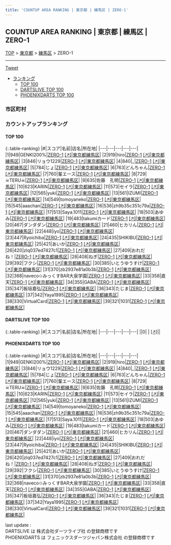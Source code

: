 ```yaml
---
title: 'COUNTUP AREA RANKING | 東京都 | 練馬区 | ZERO-1'
---
```

## COUNTUP AREA RANKING | 東京都 | 練馬区 | ZERO-1

[TOP](/darts/rank/) > [東京都](/darts/rank/東京都/) > [練馬区](/darts/rank/東京都/練馬区/) > ZERO-1

___

<a href="https://twitter.com/share?ref_src=twsrc%5Etfw" data-text="COUNTUP AREA RANKING | 東京都練馬区ZERO-1" class="twitter-share-button" data-hashtags="DARTSLIVE,PHOENIXDARTS,darts,ダーツ" data-show-count="false">Tweet</a>

* [ランキング](#カウントアップランキング)
    * [TOP 100](#top-100)
    * [DARTSLIVE TOP 100](#dartslive-top-100)
    * [PHOENIXDARTS TOP 100](#phoenixdarts-top-100)

### 市区町村

<ul>

</ul>

### カウントアップランキング

#### TOP 100



{:.table-ranking}
|#|スコア|名前|店名|所在地|
|---|---|---|---|---|
|1|949|<span class="rank-name-pd">GENKI200%</span>|<a href="/darts/rank/shops/88824.html">ZERO-1</a> <a href="https://vs.phoenixdarts.com/jp/shop/shopDetailInfo/s_88824?s_seq=88824">[↗]</a>|<a href="/darts/rank/東京都/練馬区">東京都練馬区</a>|
|2|919|<span class="rank-name-pd">hiro</span>|<a href="/darts/rank/shops/88824.html">ZERO-1</a> <a href="https://vs.phoenixdarts.com/jp/shop/shopDetailInfo/s_88824?s_seq=88824">[↗]</a>|<a href="/darts/rank/東京都/練馬区">東京都練馬区</a>|
|3|846|<span class="rank-name-pd">リョウ1229</span>|<a href="/darts/rank/shops/88824.html">ZERO-1</a> <a href="https://vs.phoenixdarts.com/jp/shop/shopDetailInfo/s_88824?s_seq=88824">[↗]</a>|<a href="/darts/rank/東京都/練馬区">東京都練馬区</a>|
|4|840|<span class="rank-name-pd">_</span>|<a href="/darts/rank/shops/88824.html">ZERO-1</a> <a href="https://vs.phoenixdarts.com/jp/shop/shopDetailInfo/s_88824?s_seq=88824">[↗]</a>|<a href="/darts/rank/東京都/練馬区">東京都練馬区</a>|
|5|784|<span class="rank-name-pd">じょ</span>|<a href="/darts/rank/shops/88824.html">ZERO-1</a> <a href="https://vs.phoenixdarts.com/jp/shop/shopDetailInfo/s_88824?s_seq=88824">[↗]</a>|<a href="/darts/rank/東京都/練馬区">東京都練馬区</a>|
|6|763|<span class="rank-name-pd">どんちゃん</span>|<a href="/darts/rank/shops/88824.html">ZERO-1</a> <a href="https://vs.phoenixdarts.com/jp/shop/shopDetailInfo/s_88824?s_seq=88824">[↗]</a>|<a href="/darts/rank/東京都/練馬区">東京都練馬区</a>|
|7|760|<span class="rank-name-pd">輩エース</span>|<a href="/darts/rank/shops/88824.html">ZERO-1</a> <a href="https://vs.phoenixdarts.com/jp/shop/shopDetailInfo/s_88824?s_seq=88824">[↗]</a>|<a href="/darts/rank/東京都/練馬区">東京都練馬区</a>|
|8|729|<span class="rank-name-pd">☠TERU☠</span>|<a href="/darts/rank/shops/88824.html">ZERO-1</a> <a href="https://vs.phoenixdarts.com/jp/shop/shopDetailInfo/s_88824?s_seq=88824">[↗]</a>|<a href="/darts/rank/東京都/練馬区">東京都練馬区</a>|
|9|635|<span class="rank-name-pd">佐藤　孔明</span>|<a href="/darts/rank/shops/88824.html">ZERO-1</a> <a href="https://vs.phoenixdarts.com/jp/shop/shopDetailInfo/s_88824?s_seq=88824">[↗]</a>|<a href="/darts/rank/東京都/練馬区">東京都練馬区</a>|
|10|623|<span class="rank-name-pd">KARIN</span>|<a href="/darts/rank/shops/88824.html">ZERO-1</a> <a href="https://vs.phoenixdarts.com/jp/shop/shopDetailInfo/s_88824?s_seq=88824">[↗]</a>|<a href="/darts/rank/東京都/練馬区">東京都練馬区</a>|
|11|573|<span class="rank-name-pd">セイラ</span>|<a href="/darts/rank/shops/88824.html">ZERO-1</a> <a href="https://vs.phoenixdarts.com/jp/shop/shopDetailInfo/s_88824?s_seq=88824">[↗]</a>|<a href="/darts/rank/東京都/練馬区">東京都練馬区</a>|
|12|565|<span class="rank-name-pd">yuki</span>|<a href="/darts/rank/shops/88824.html">ZERO-1</a> <a href="https://vs.phoenixdarts.com/jp/shop/shopDetailInfo/s_88824?s_seq=88824">[↗]</a>|<a href="/darts/rank/東京都/練馬区">東京都練馬区</a>|
|13|561|<span class="rank-name-pd">IZUMI</span>|<a href="/darts/rank/shops/88824.html">ZERO-1</a> <a href="https://vs.phoenixdarts.com/jp/shop/shopDetailInfo/s_88824?s_seq=88824">[↗]</a>|<a href="/darts/rank/東京都/練馬区">東京都練馬区</a>|
|14|549|<span class="rank-name-pd">tomoyaneko</span>|<a href="/darts/rank/shops/88824.html">ZERO-1</a> <a href="https://vs.phoenixdarts.com/jp/shop/shopDetailInfo/s_88824?s_seq=88824">[↗]</a>|<a href="/darts/rank/東京都/練馬区">東京都練馬区</a>|
|15|545|<span class="rank-name-pd">aaachan</span>|<a href="/darts/rank/shops/88824.html">ZERO-1</a> <a href="https://vs.phoenixdarts.com/jp/shop/shopDetailInfo/s_88824?s_seq=88824">[↗]</a>|<a href="/darts/rank/東京都/練馬区">東京都練馬区</a>|
|16|536|<span class="rank-name-pd">zh9b35c351c79a</span>|<a href="/darts/rank/shops/88824.html">ZERO-1</a> <a href="https://vs.phoenixdarts.com/jp/shop/shopDetailInfo/s_88824?s_seq=88824">[↗]</a>|<a href="/darts/rank/東京都/練馬区">東京都練馬区</a>|
|17|513|<span class="rank-name-pd">Saya.1011</span>|<a href="/darts/rank/shops/88824.html">ZERO-1</a> <a href="https://vs.phoenixdarts.com/jp/shop/shopDetailInfo/s_88824?s_seq=88824">[↗]</a>|<a href="/darts/rank/東京都/練馬区">東京都練馬区</a>|
|18|503|<span class="rank-name-pd">あゆみ</span>|<a href="/darts/rank/shops/88824.html">ZERO-1</a> <a href="https://vs.phoenixdarts.com/jp/shop/shopDetailInfo/s_88824?s_seq=88824">[↗]</a>|<a href="/darts/rank/東京都/練馬区">東京都練馬区</a>|
|19|483|<span class="rank-name-pd">takumiカード</span>|<a href="/darts/rank/shops/88824.html">ZERO-1</a> <a href="https://vs.phoenixdarts.com/jp/shop/shopDetailInfo/s_88824?s_seq=88824">[↗]</a>|<a href="/darts/rank/東京都/練馬区">東京都練馬区</a>|
|20|467|<span class="rank-name-pd">ダンダダン</span>|<a href="/darts/rank/shops/88824.html">ZERO-1</a> <a href="https://vs.phoenixdarts.com/jp/shop/shopDetailInfo/s_88824?s_seq=88824">[↗]</a>|<a href="/darts/rank/東京都/練馬区">東京都練馬区</a>|
|21|460|<span class="rank-name-pd">ヒカリん</span>|<a href="/darts/rank/shops/88824.html">ZERO-1</a> <a href="https://vs.phoenixdarts.com/jp/shop/shopDetailInfo/s_88824?s_seq=88824">[↗]</a>|<a href="/darts/rank/東京都/練馬区">東京都練馬区</a>|
|22|448|<span class="rank-name-pd">iyo</span>|<a href="/darts/rank/shops/88824.html">ZERO-1</a> <a href="https://vs.phoenixdarts.com/jp/shop/shopDetailInfo/s_88824?s_seq=88824">[↗]</a>|<a href="/darts/rank/東京都/練馬区">東京都練馬区</a>|
|23|447|<span class="rank-name-pd">Ryoichiba</span>|<a href="/darts/rank/shops/88824.html">ZERO-1</a> <a href="https://vs.phoenixdarts.com/jp/shop/shopDetailInfo/s_88824?s_seq=88824">[↗]</a>|<a href="/darts/rank/東京都/練馬区">東京都練馬区</a>|
|24|435|<span class="rank-name-pd">SHIKIBU</span>|<a href="/darts/rank/shops/88824.html">ZERO-1</a> <a href="https://vs.phoenixdarts.com/jp/shop/shopDetailInfo/s_88824?s_seq=88824">[↗]</a>|<a href="/darts/rank/東京都/練馬区">東京都練馬区</a>|
|25|421|<span class="rank-name-pd">あいか</span>|<a href="/darts/rank/shops/88824.html">ZERO-1</a> <a href="https://vs.phoenixdarts.com/jp/shop/shopDetailInfo/s_88824?s_seq=88824">[↗]</a>|<a href="/darts/rank/東京都/練馬区">東京都練馬区</a>|
|26|420|<span class="rank-name-pd">zlq037ed7427c1</span>|<a href="/darts/rank/shops/88824.html">ZERO-1</a> <a href="https://vs.phoenixdarts.com/jp/shop/shopDetailInfo/s_88824?s_seq=88824">[↗]</a>|<a href="/darts/rank/東京都/練馬区">東京都練馬区</a>|
|27|409|<span class="rank-name-pd">おれだね！</span>|<a href="/darts/rank/shops/88824.html">ZERO-1</a> <a href="https://vs.phoenixdarts.com/jp/shop/shopDetailInfo/s_88824?s_seq=88824">[↗]</a>|<a href="/darts/rank/東京都/練馬区">東京都練馬区</a>|
|28|408|<span class="rank-name-pd">ねぎ</span>|<a href="/darts/rank/shops/88824.html">ZERO-1</a> <a href="https://vs.phoenixdarts.com/jp/shop/shopDetailInfo/s_88824?s_seq=88824">[↗]</a>|<a href="/darts/rank/東京都/練馬区">東京都練馬区</a>|
|29|392|<span class="rank-name-pd">フクシ</span>|<a href="/darts/rank/shops/88824.html">ZERO-1</a> <a href="https://vs.phoenixdarts.com/jp/shop/shopDetailInfo/s_88824?s_seq=88824">[↗]</a>|<a href="/darts/rank/東京都/練馬区">東京都練馬区</a>|
|30|385|<span class="rank-name-pd">いとうゆうすけ</span>|<a href="/darts/rank/shops/88824.html">ZERO-1</a> <a href="https://vs.phoenixdarts.com/jp/shop/shopDetailInfo/s_88824?s_seq=88824">[↗]</a>|<a href="/darts/rank/東京都/練馬区">東京都練馬区</a>|
|31|370|<span class="rank-name-pd">zb2937e81a0b3b</span>|<a href="/darts/rank/shops/88824.html">ZERO-1</a> <a href="https://vs.phoenixdarts.com/jp/shop/shopDetailInfo/s_88824?s_seq=88824">[↗]</a>|<a href="/darts/rank/東京都/練馬区">東京都練馬区</a>|
|32|368|<span class="rank-name-pd">naveco✩みっくすBAR大泉学園</span>|<a href="/darts/rank/shops/88824.html">ZERO-1</a> <a href="https://vs.phoenixdarts.com/jp/shop/shopDetailInfo/s_88824?s_seq=88824">[↗]</a>|<a href="/darts/rank/東京都/練馬区">東京都練馬区</a>|
|33|358|<span class="rank-name-pd">直天</span>|<a href="/darts/rank/shops/88824.html">ZERO-1</a> <a href="https://vs.phoenixdarts.com/jp/shop/shopDetailInfo/s_88824?s_seq=88824">[↗]</a>|<a href="/darts/rank/東京都/練馬区">東京都練馬区</a>|
|34|355|<span class="rank-name-pd">GABA</span>|<a href="/darts/rank/shops/88824.html">ZERO-1</a> <a href="https://vs.phoenixdarts.com/jp/shop/shopDetailInfo/s_88824?s_seq=88824">[↗]</a>|<a href="/darts/rank/東京都/練馬区">東京都練馬区</a>|
|35|347|<span class="rank-name-pd">板垣嘉弘</span>|<a href="/darts/rank/shops/88824.html">ZERO-1</a> <a href="https://vs.phoenixdarts.com/jp/shop/shopDetailInfo/s_88824?s_seq=88824">[↗]</a>|<a href="/darts/rank/東京都/練馬区">東京都練馬区</a>|
|36|343|<span class="rank-name-pd">たじま</span>|<a href="/darts/rank/shops/88824.html">ZERO-1</a> <a href="https://vs.phoenixdarts.com/jp/shop/shopDetailInfo/s_88824?s_seq=88824">[↗]</a>|<a href="/darts/rank/東京都/練馬区">東京都練馬区</a>|
|37|342|<span class="rank-name-pd">Yaya1995</span>|<a href="/darts/rank/shops/88824.html">ZERO-1</a> <a href="https://vs.phoenixdarts.com/jp/shop/shopDetailInfo/s_88824?s_seq=88824">[↗]</a>|<a href="/darts/rank/東京都/練馬区">東京都練馬区</a>|
|38|330|<span class="rank-name-pd">VirtualCard</span>|<a href="/darts/rank/shops/88824.html">ZERO-1</a> <a href="https://vs.phoenixdarts.com/jp/shop/shopDetailInfo/s_88824?s_seq=88824">[↗]</a>|<a href="/darts/rank/東京都/練馬区">東京都練馬区</a>|
|39|321|<span class="rank-name-pd">1031</span>|<a href="/darts/rank/shops/88824.html">ZERO-1</a> <a href="https://vs.phoenixdarts.com/jp/shop/shopDetailInfo/s_88824?s_seq=88824">[↗]</a>|<a href="/darts/rank/東京都/練馬区">東京都練馬区</a>|


#### DARTSLIVE TOP 100



{:.table-ranking}
|#|スコア|名前|店名|所在地|
|---|---|---|---|---|
||0|<span class="rank-name-dl"> </span>|<a href="/darts/rank/shops/.html"></a> <a href="">[↗]</a>|<a href="/darts/rank//"></a>|


#### PHOENIXDARTS TOP 100



{:.table-ranking}
|#|スコア|名前|店名|所在地|
|---|---|---|---|---|
|1|949|<span class="rank-name-pd">GENKI200%</span>|<a href="/darts/rank/shops/88824.html">ZERO-1</a> <a href="https://vs.phoenixdarts.com/jp/shop/shopDetailInfo/s_88824?s_seq=88824">[↗]</a>|<a href="/darts/rank/東京都/練馬区">東京都練馬区</a>|
|2|919|<span class="rank-name-pd">hiro</span>|<a href="/darts/rank/shops/88824.html">ZERO-1</a> <a href="https://vs.phoenixdarts.com/jp/shop/shopDetailInfo/s_88824?s_seq=88824">[↗]</a>|<a href="/darts/rank/東京都/練馬区">東京都練馬区</a>|
|3|846|<span class="rank-name-pd">リョウ1229</span>|<a href="/darts/rank/shops/88824.html">ZERO-1</a> <a href="https://vs.phoenixdarts.com/jp/shop/shopDetailInfo/s_88824?s_seq=88824">[↗]</a>|<a href="/darts/rank/東京都/練馬区">東京都練馬区</a>|
|4|840|<span class="rank-name-pd">_</span>|<a href="/darts/rank/shops/88824.html">ZERO-1</a> <a href="https://vs.phoenixdarts.com/jp/shop/shopDetailInfo/s_88824?s_seq=88824">[↗]</a>|<a href="/darts/rank/東京都/練馬区">東京都練馬区</a>|
|5|784|<span class="rank-name-pd">じょ</span>|<a href="/darts/rank/shops/88824.html">ZERO-1</a> <a href="https://vs.phoenixdarts.com/jp/shop/shopDetailInfo/s_88824?s_seq=88824">[↗]</a>|<a href="/darts/rank/東京都/練馬区">東京都練馬区</a>|
|6|763|<span class="rank-name-pd">どんちゃん</span>|<a href="/darts/rank/shops/88824.html">ZERO-1</a> <a href="https://vs.phoenixdarts.com/jp/shop/shopDetailInfo/s_88824?s_seq=88824">[↗]</a>|<a href="/darts/rank/東京都/練馬区">東京都練馬区</a>|
|7|760|<span class="rank-name-pd">輩エース</span>|<a href="/darts/rank/shops/88824.html">ZERO-1</a> <a href="https://vs.phoenixdarts.com/jp/shop/shopDetailInfo/s_88824?s_seq=88824">[↗]</a>|<a href="/darts/rank/東京都/練馬区">東京都練馬区</a>|
|8|729|<span class="rank-name-pd">☠TERU☠</span>|<a href="/darts/rank/shops/88824.html">ZERO-1</a> <a href="https://vs.phoenixdarts.com/jp/shop/shopDetailInfo/s_88824?s_seq=88824">[↗]</a>|<a href="/darts/rank/東京都/練馬区">東京都練馬区</a>|
|9|635|<span class="rank-name-pd">佐藤　孔明</span>|<a href="/darts/rank/shops/88824.html">ZERO-1</a> <a href="https://vs.phoenixdarts.com/jp/shop/shopDetailInfo/s_88824?s_seq=88824">[↗]</a>|<a href="/darts/rank/東京都/練馬区">東京都練馬区</a>|
|10|623|<span class="rank-name-pd">KARIN</span>|<a href="/darts/rank/shops/88824.html">ZERO-1</a> <a href="https://vs.phoenixdarts.com/jp/shop/shopDetailInfo/s_88824?s_seq=88824">[↗]</a>|<a href="/darts/rank/東京都/練馬区">東京都練馬区</a>|
|11|573|<span class="rank-name-pd">セイラ</span>|<a href="/darts/rank/shops/88824.html">ZERO-1</a> <a href="https://vs.phoenixdarts.com/jp/shop/shopDetailInfo/s_88824?s_seq=88824">[↗]</a>|<a href="/darts/rank/東京都/練馬区">東京都練馬区</a>|
|12|565|<span class="rank-name-pd">yuki</span>|<a href="/darts/rank/shops/88824.html">ZERO-1</a> <a href="https://vs.phoenixdarts.com/jp/shop/shopDetailInfo/s_88824?s_seq=88824">[↗]</a>|<a href="/darts/rank/東京都/練馬区">東京都練馬区</a>|
|13|561|<span class="rank-name-pd">IZUMI</span>|<a href="/darts/rank/shops/88824.html">ZERO-1</a> <a href="https://vs.phoenixdarts.com/jp/shop/shopDetailInfo/s_88824?s_seq=88824">[↗]</a>|<a href="/darts/rank/東京都/練馬区">東京都練馬区</a>|
|14|549|<span class="rank-name-pd">tomoyaneko</span>|<a href="/darts/rank/shops/88824.html">ZERO-1</a> <a href="https://vs.phoenixdarts.com/jp/shop/shopDetailInfo/s_88824?s_seq=88824">[↗]</a>|<a href="/darts/rank/東京都/練馬区">東京都練馬区</a>|
|15|545|<span class="rank-name-pd">aaachan</span>|<a href="/darts/rank/shops/88824.html">ZERO-1</a> <a href="https://vs.phoenixdarts.com/jp/shop/shopDetailInfo/s_88824?s_seq=88824">[↗]</a>|<a href="/darts/rank/東京都/練馬区">東京都練馬区</a>|
|16|536|<span class="rank-name-pd">zh9b35c351c79a</span>|<a href="/darts/rank/shops/88824.html">ZERO-1</a> <a href="https://vs.phoenixdarts.com/jp/shop/shopDetailInfo/s_88824?s_seq=88824">[↗]</a>|<a href="/darts/rank/東京都/練馬区">東京都練馬区</a>|
|17|513|<span class="rank-name-pd">Saya.1011</span>|<a href="/darts/rank/shops/88824.html">ZERO-1</a> <a href="https://vs.phoenixdarts.com/jp/shop/shopDetailInfo/s_88824?s_seq=88824">[↗]</a>|<a href="/darts/rank/東京都/練馬区">東京都練馬区</a>|
|18|503|<span class="rank-name-pd">あゆみ</span>|<a href="/darts/rank/shops/88824.html">ZERO-1</a> <a href="https://vs.phoenixdarts.com/jp/shop/shopDetailInfo/s_88824?s_seq=88824">[↗]</a>|<a href="/darts/rank/東京都/練馬区">東京都練馬区</a>|
|19|483|<span class="rank-name-pd">takumiカード</span>|<a href="/darts/rank/shops/88824.html">ZERO-1</a> <a href="https://vs.phoenixdarts.com/jp/shop/shopDetailInfo/s_88824?s_seq=88824">[↗]</a>|<a href="/darts/rank/東京都/練馬区">東京都練馬区</a>|
|20|467|<span class="rank-name-pd">ダンダダン</span>|<a href="/darts/rank/shops/88824.html">ZERO-1</a> <a href="https://vs.phoenixdarts.com/jp/shop/shopDetailInfo/s_88824?s_seq=88824">[↗]</a>|<a href="/darts/rank/東京都/練馬区">東京都練馬区</a>|
|21|460|<span class="rank-name-pd">ヒカリん</span>|<a href="/darts/rank/shops/88824.html">ZERO-1</a> <a href="https://vs.phoenixdarts.com/jp/shop/shopDetailInfo/s_88824?s_seq=88824">[↗]</a>|<a href="/darts/rank/東京都/練馬区">東京都練馬区</a>|
|22|448|<span class="rank-name-pd">iyo</span>|<a href="/darts/rank/shops/88824.html">ZERO-1</a> <a href="https://vs.phoenixdarts.com/jp/shop/shopDetailInfo/s_88824?s_seq=88824">[↗]</a>|<a href="/darts/rank/東京都/練馬区">東京都練馬区</a>|
|23|447|<span class="rank-name-pd">Ryoichiba</span>|<a href="/darts/rank/shops/88824.html">ZERO-1</a> <a href="https://vs.phoenixdarts.com/jp/shop/shopDetailInfo/s_88824?s_seq=88824">[↗]</a>|<a href="/darts/rank/東京都/練馬区">東京都練馬区</a>|
|24|435|<span class="rank-name-pd">SHIKIBU</span>|<a href="/darts/rank/shops/88824.html">ZERO-1</a> <a href="https://vs.phoenixdarts.com/jp/shop/shopDetailInfo/s_88824?s_seq=88824">[↗]</a>|<a href="/darts/rank/東京都/練馬区">東京都練馬区</a>|
|25|421|<span class="rank-name-pd">あいか</span>|<a href="/darts/rank/shops/88824.html">ZERO-1</a> <a href="https://vs.phoenixdarts.com/jp/shop/shopDetailInfo/s_88824?s_seq=88824">[↗]</a>|<a href="/darts/rank/東京都/練馬区">東京都練馬区</a>|
|26|420|<span class="rank-name-pd">zlq037ed7427c1</span>|<a href="/darts/rank/shops/88824.html">ZERO-1</a> <a href="https://vs.phoenixdarts.com/jp/shop/shopDetailInfo/s_88824?s_seq=88824">[↗]</a>|<a href="/darts/rank/東京都/練馬区">東京都練馬区</a>|
|27|409|<span class="rank-name-pd">おれだね！</span>|<a href="/darts/rank/shops/88824.html">ZERO-1</a> <a href="https://vs.phoenixdarts.com/jp/shop/shopDetailInfo/s_88824?s_seq=88824">[↗]</a>|<a href="/darts/rank/東京都/練馬区">東京都練馬区</a>|
|28|408|<span class="rank-name-pd">ねぎ</span>|<a href="/darts/rank/shops/88824.html">ZERO-1</a> <a href="https://vs.phoenixdarts.com/jp/shop/shopDetailInfo/s_88824?s_seq=88824">[↗]</a>|<a href="/darts/rank/東京都/練馬区">東京都練馬区</a>|
|29|392|<span class="rank-name-pd">フクシ</span>|<a href="/darts/rank/shops/88824.html">ZERO-1</a> <a href="https://vs.phoenixdarts.com/jp/shop/shopDetailInfo/s_88824?s_seq=88824">[↗]</a>|<a href="/darts/rank/東京都/練馬区">東京都練馬区</a>|
|30|385|<span class="rank-name-pd">いとうゆうすけ</span>|<a href="/darts/rank/shops/88824.html">ZERO-1</a> <a href="https://vs.phoenixdarts.com/jp/shop/shopDetailInfo/s_88824?s_seq=88824">[↗]</a>|<a href="/darts/rank/東京都/練馬区">東京都練馬区</a>|
|31|370|<span class="rank-name-pd">zb2937e81a0b3b</span>|<a href="/darts/rank/shops/88824.html">ZERO-1</a> <a href="https://vs.phoenixdarts.com/jp/shop/shopDetailInfo/s_88824?s_seq=88824">[↗]</a>|<a href="/darts/rank/東京都/練馬区">東京都練馬区</a>|
|32|368|<span class="rank-name-pd">naveco✩みっくすBAR大泉学園</span>|<a href="/darts/rank/shops/88824.html">ZERO-1</a> <a href="https://vs.phoenixdarts.com/jp/shop/shopDetailInfo/s_88824?s_seq=88824">[↗]</a>|<a href="/darts/rank/東京都/練馬区">東京都練馬区</a>|
|33|358|<span class="rank-name-pd">直天</span>|<a href="/darts/rank/shops/88824.html">ZERO-1</a> <a href="https://vs.phoenixdarts.com/jp/shop/shopDetailInfo/s_88824?s_seq=88824">[↗]</a>|<a href="/darts/rank/東京都/練馬区">東京都練馬区</a>|
|34|355|<span class="rank-name-pd">GABA</span>|<a href="/darts/rank/shops/88824.html">ZERO-1</a> <a href="https://vs.phoenixdarts.com/jp/shop/shopDetailInfo/s_88824?s_seq=88824">[↗]</a>|<a href="/darts/rank/東京都/練馬区">東京都練馬区</a>|
|35|347|<span class="rank-name-pd">板垣嘉弘</span>|<a href="/darts/rank/shops/88824.html">ZERO-1</a> <a href="https://vs.phoenixdarts.com/jp/shop/shopDetailInfo/s_88824?s_seq=88824">[↗]</a>|<a href="/darts/rank/東京都/練馬区">東京都練馬区</a>|
|36|343|<span class="rank-name-pd">たじま</span>|<a href="/darts/rank/shops/88824.html">ZERO-1</a> <a href="https://vs.phoenixdarts.com/jp/shop/shopDetailInfo/s_88824?s_seq=88824">[↗]</a>|<a href="/darts/rank/東京都/練馬区">東京都練馬区</a>|
|37|342|<span class="rank-name-pd">Yaya1995</span>|<a href="/darts/rank/shops/88824.html">ZERO-1</a> <a href="https://vs.phoenixdarts.com/jp/shop/shopDetailInfo/s_88824?s_seq=88824">[↗]</a>|<a href="/darts/rank/東京都/練馬区">東京都練馬区</a>|
|38|330|<span class="rank-name-pd">VirtualCard</span>|<a href="/darts/rank/shops/88824.html">ZERO-1</a> <a href="https://vs.phoenixdarts.com/jp/shop/shopDetailInfo/s_88824?s_seq=88824">[↗]</a>|<a href="/darts/rank/東京都/練馬区">東京都練馬区</a>|
|39|321|<span class="rank-name-pd">1031</span>|<a href="/darts/rank/shops/88824.html">ZERO-1</a> <a href="https://vs.phoenixdarts.com/jp/shop/shopDetailInfo/s_88824?s_seq=88824">[↗]</a>|<a href="/darts/rank/東京都/練馬区">東京都練馬区</a>|


<div class="footer border-top border-gray-light mt-5 pt-3 text-right text-gray">
    last update : <span style="font-weight: italic" id="foot_last_modified"></span><br />
    DARTSLIVE は 株式会社ダーツライブ社 の登録商標です<br />
    PHOENIXDARTS は フェニックスダーツジャパン株式会社 の登録商標です<br />
</div>

<script src="https://cdnjs.cloudflare.com/ajax/libs/jquery.tablesorter/2.31.3/js/jquery.tablesorter.min.js" integrity="sha512-qzgd5cYSZcosqpzpn7zF2ZId8f/8CHmFKZ8j7mU4OUXTNRd5g+ZHBPsgKEwoqxCtdQvExE5LprwwPAgoicguNg==" crossorigin="anonymous" referrerpolicy="no-referrer"></script>
<link rel="stylesheet" href="https://cdnjs.cloudflare.com/ajax/libs/jquery.tablesorter/2.31.3/css/theme.default.min.css" integrity="sha512-wghhOJkjQX0Lh3NSWvNKeZ0ZpNn+SPVXX1Qyc9OCaogADktxrBiBdKGDoqVUOyhStvMBmJQ8ZdMHiR3wuEq8+w==" crossorigin="anonymous" referrerpolicy="no-referrer" />
<script>
$(function() {
    $(".table-ranking").tablesorter({sortList:[[0, 0]]});
    $("#foot_last_modified").text(formatDate(new Date(document.lastModified), 'yyyy-MM-dd HH:mm:ss'));
});
</script>

<script async src="https://platform.twitter.com/widgets.js" charset="utf-8"></script>